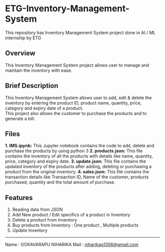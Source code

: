 # ETG-Inventory-Management-System

This repository has Inventory Management System project done in AI / ML internship by ETG

## Overview

This Inventory Management System project allows user to manage and maintain the inventory with ease.

## Brief Description

This Inventory Management System allows user to add, edit & delete the inventory by entering the product ID, product name, quantity, price, category and expiry date of a product.  
This project also allows the customer to purchase the products and to generate a bill.

## Files

**1. IMS.ipynb:** This Jupyter notebook contains the code to add, delete and purchase the products by using python 3
**2. products.json:** This file contains the inventory of all the products with details like name, quantity, price, category and expiry date.
**3. update.json:** This file contains the updated inventory of the products after adding, deleting or purchasing a product from the original inventory.
**4. sales.json:** This file contains the transaction details like Transaction ID, Name of the customer, products purchased, quantity and the total amount of purchase.

## Features

1. Reading data from JSON
2. Add New product / Edit specifics of a product in Inventory
3. Delete a product from Inventory
4. Buy products from Inventory : 
   One product ,
   Multiple products
5. Update Inventory 
---
Name : GOKAVARAPU NIHARIKA
Mail : niharikag1306@gmail.com

